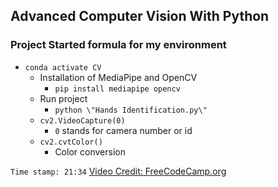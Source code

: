 ## Advanced Computer Vision With Python
### Project Started formula for my environment

- `conda activate CV`
    - Installation of MediaPipe and OpenCV
        - `pip install mediapipe opencv`
    - Run project
        - `python \"Hands Identification.py\"`
    - `cv2.VideoCapture(0)`
        - `0` stands for camera number or id
    - `cv2.cvtColor()`
        - Color conversion


`Time stamp: 21:34`
[Video Credit: FreeCodeCamp.org](https://www.youtube.com/watch?v=01sAkU_NvOY&t=3105s)    
